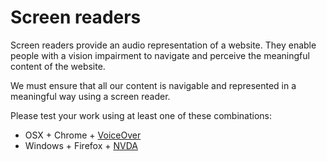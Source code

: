 # Screen readers

Screen readers provide an audio representation of a website. They enable people with a vision impairment to navigate and
perceive the meaningful content of the website.

We must ensure that all our content is navigable and represented in a meaningful way using a screen reader.

Please test your work using at least one of these combinations:

- OSX + Chrome + [VoiceOver](https://www.apple.com/voiceover/info/guide/_1131.html)
- Windows + Firefox + [NVDA](https://dequeuniversity.com/screenreaders/nvda-keyboard-shortcuts)

